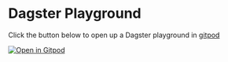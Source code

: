 # Dagster Playground

Click the button below to open up a Dagster playground in [gitpod](https://gitpod.io)

[![Open in Gitpod](https://gitpod.io/button/open-in-gitpod.svg)](https://gitpod.io/#https://github.com/helloworld/dagster-playground)
